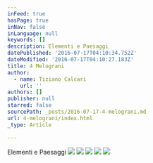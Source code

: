 ```yaml
---
inFeed: true
hasPage: true
inNav: false
inLanguage: null
keywords: []
description: Elementi e Paesaggi
datePublished: '2016-07-17T04:10:34.752Z'
dateModified: '2016-07-17T04:10:27.183Z'
title: 4 Melograni
author:
  - name: Tiziano Calcari
    url: ''
authors: []
publisher: null
starred: false
sourcePath: _posts/2016-07-17-4-melograni.md
url: 4-melograni/index.html
_type: Article

---
```

Elementi e Paesaggi
![](https://the-grid-user-content.s3-us-west-2.amazonaws.com/60eeb135-cafe-45a4-9c23-2ea8a2dfaaaf.jpg)
![](https://the-grid-user-content.s3-us-west-2.amazonaws.com/4afcf535-0e02-40fd-9998-c2f9ff57d2e5.jpg)
![](https://the-grid-user-content.s3-us-west-2.amazonaws.com/27fed49d-2399-414d-aef8-64f17b9c6f03.jpg)
![](https://the-grid-user-content.s3-us-west-2.amazonaws.com/e5eba82a-694c-4007-b01a-0299704f5cdd.jpg)
![](https://the-grid-user-content.s3-us-west-2.amazonaws.com/602b80bd-f0ea-429c-b1bf-c800408caac7.jpg)